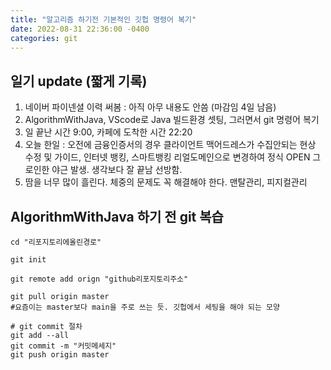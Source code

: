 ```yaml
---
title: "알고리즘 하기전 기본적인 깃헙 명령어 복기"
date: 2022-08-31 22:36:00 -0400
categories: git 
---
```


## 일기 update (짧게 기록) 
1. 네이버 파이넨셜 이력 써봄 : 아직 아무 내용도 안씀 (마감임 4일 남음)
2. AlgorithmWithJava, VScode로 Java 빌드환경 셋팅, 그러면서 git 명령어 복기
3. 일 끝난 시간 9:00, 카페에 도착한 시간 22:20
4. 오늘 한일 : 오전에 금융인증서의 경우 클라이언트 맥어드레스가 수집안되는 현상 수정 및 가이드, 인터넷 뱅킹, 스마트뱅킹 리얼도메인으로 변경하여 정식 OPEN 그로인한 야근 발생. 생각보다 잘 끝남 선방함.
5. 땀을 너무 많이 흘린다. 체중의 문제도 꼭 해결해야 한다. 맨탈관리, 피지컬관리 

## AlgorithmWithJava 하기 전 git 복습

```git
cd "리포지토리에올린경로"

git init

git remote add orign "github리포지토리주소"

git pull origin master
#요즘이는 master보다 main을 주로 쓰는 듯. 깃헙에서 세팅을 해야 되는 모양

# git commit 절차
git add --all
git commit -m "커밋메세지"
git push origin master

```